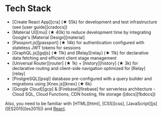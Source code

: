 # Tech Stack

- [Create React App][cra] (★ 55k) for development and test infrastructure (see [user guide][cradocs])
- [Material UI][mui] (★ 40k) to reduce development time by integrating Google's [Material Design][material]
- [Passport.js][passport] (★ 14k) for authentication configured with stateless JWT tokens for sessions
- [GraphQL.js][gqljs] (★ 11k) and [Relay][relay] (★ 11k) for declarative data fetching and efficient client stage management
- [Universal Router][router] (★ 1k) + [history][history] (★ 3k) for declarative routing and client-side navigation optimized for [Relay][relay]
- [PostgreSQL][psql] database pre-configured with a query builder and migrations using [Knex.js][knex] (★ 6k)
- [Google Cloud][gcp] & [Firebase][firebase] for serverless architecture - Cloud SQL, Cloud Functions, CDN hosting, file storage ([docs][fbdocs])

Also, you need to be familiar with [HTML][html], [CSS][css], [JavaScript][js] ([ES2015][es2015]) and [React](https://reactjs.org/docs/).
